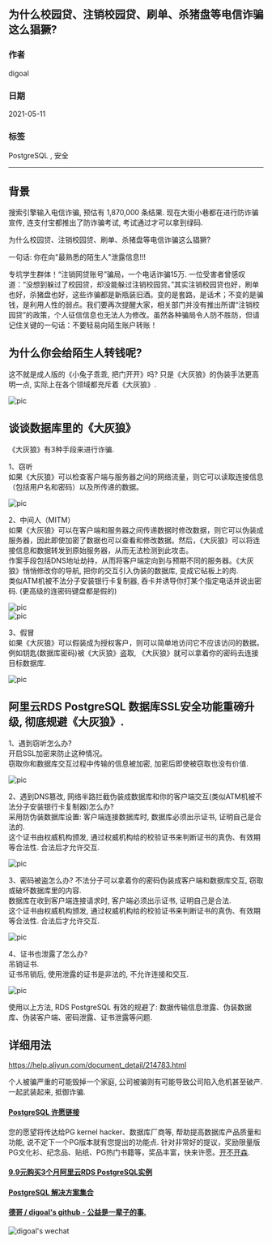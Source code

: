 ## 为什么校园贷、注销校园贷、刷单、杀猪盘等电信诈骗这么猖獗?    
  
### 作者  
digoal  
  
### 日期  
2021-05-11   
  
### 标签  
PostgreSQL , 安全   
  
----  
  
## 背景  
搜索引擎输入电信诈骗, 预估有 1,870,000 条结果. 现在大街小巷都在进行防诈骗宣传, 连支付宝都推出了防诈骗考试, 考试通过才可以拿到绿码.     
    
为什么校园贷、注销校园贷、刷单、杀猪盘等电信诈骗这么猖獗?     
    
一句话: 你在向"最熟悉的陌生人"泄露信息!!!      
    
专坑学生群体！“注销网贷账号”骗局，一个电话诈骗15万. 一位受害者曾感叹道：“没想到躲过了校园贷，却没能躲过注销校园贷。”其实注销校园贷也好，刷单也好，杀猪盘也好，这些诈骗都是新瓶装旧酒。变的是套路，是话术；不变的是骗钱，是利用人性的弱点。我们要再次提醒大家，相关部门并没有推出所谓“注销校园贷”的政策，个人征信信息也无法人为修改。虽然各种骗局令人防不胜防，但请记住关键的一句话：不要轻易向陌生账户转账！    
    
## 为什么你会给陌生人转钱呢?     
    
这不就是成人版的《小兔子乖乖, 把门开开》吗? 只是《大灰狼》的伪装手法更高明一点, 实际上在各个领域都充斥着《大灰狼》.      
    
![pic](20210511_01_pic_001.jpeg)    
    
## 谈谈数据库里的《大灰狼》    
《大灰狼》有3种手段来进行诈骗.      
    
1、窃听    
如果《大灰狼》可以检查客户端与服务器之间的网络流量，则它可以读取连接信息（包括用户名和密码）以及所传递的数据。    
    
![pic](20210511_01_pic_002.jpeg)    
    
2、中间人（MITM）    
如果《大灰狼》可以在客户端和服务器之间传递数据时修改数据，则它可以伪装成服务器，因此即使加密了数据也可以查看和修改数据。然后，《大灰狼》可以将连接信息和数据转发到原始服务器，从而无法检测到此攻击。    
作案手段包括DNS地址劫持，从而将客户端定向到与预期不同的服务器。《大灰狼》悄悄修改你的导航, 把你的交互引入伪装的数据库, 变成它砧板上的肉.     
类似ATM机被不法分子安装银行卡复制器, 吞卡并诱导你打某个指定电话并说出密码. (更高级的连密码键盘都是假的)    
    
![pic](20210511_01_pic_003.jpeg)    
![pic](20210511_01_pic_004.jpeg)    
    
3、假冒    
如果《大灰狼》可以假装成为授权客户，则可以简单地访问它不应该访问的数据。    
例如钥匙(数据库密码)被《大灰狼》盗取, 《大灰狼》就可以拿着你的密码去连接目标数据库.      
    
![pic](20210511_01_pic_005.jpeg)    
    
    
## 阿里云RDS PostgreSQL 数据库SSL安全功能重磅升级, 彻底规避《大灰狼》.    
    
1、遇到窃听怎么办?     
开启SSL加密来防止这种情况。    
窃取你和数据库交互过程中传输的信息被加密, 加密后即使被窃取也没有价值.     
    
![pic](20210511_01_pic_006.png)    
    
2、遇到DNS篡改, 网络半路拦截伪装成数据库和你的客户端交互(类似ATM机被不法分子安装银行卡复制器)怎么办?     
采用防伪装数据库设置: 客户端连接数据库时, 数据库必须出示证书, 证明自己是合法的.     
这个证书由权威机构颁发, 通过权威机构给的校验证书来判断证书的真伪、有效期等合法性. 合法后才允许交互.     
    
![pic](20210511_01_pic_007.jpeg)    
    
3、密码被盗怎么办? 不法分子可以拿着你的密码伪装成客户端和数据库交互, 窃取或破坏数据库里的内容.    
数据库在收到客户端连接请求时, 客户端必须出示证书, 证明自己是合法.     
这个证书由权威机构颁发, 通过权威机构给的校验证书来判断证书的真伪、有效期等合法性. 合法后才允许交互.      
    
![pic](20210511_01_pic_008.png)    
    
4、证书也泄露了怎么办?     
吊销证书.    
证书吊销后, 使用泄露的证书是非法的, 不允许连接和交互.     
    
![pic](20210511_01_pic_009.jpeg)    
    
使用以上方法, RDS PostgreSQL 有效的规避了: 数据传输信息泄露、伪装数据库、伪装客户端、密码泄露、证书泄露等问题.     
    
## 详细用法    
https://help.aliyun.com/document_detail/214783.html     
    
个人被骗严重的可能毁掉一个家庭, 公司被骗则有可能导致公司陷入危机甚至破产. 一起武装起来, 抵御诈骗.     
    
  
#### [PostgreSQL 许愿链接](https://github.com/digoal/blog/issues/76 "269ac3d1c492e938c0191101c7238216")
您的愿望将传达给PG kernel hacker、数据库厂商等, 帮助提高数据库产品质量和功能, 说不定下一个PG版本就有您提出的功能点. 针对非常好的提议，奖励限量版PG文化衫、纪念品、贴纸、PG热门书籍等，奖品丰富，快来许愿。[开不开森](https://github.com/digoal/blog/issues/76 "269ac3d1c492e938c0191101c7238216").  
  
  
#### [9.9元购买3个月阿里云RDS PostgreSQL实例](https://www.aliyun.com/database/postgresqlactivity "57258f76c37864c6e6d23383d05714ea")
  
  
#### [PostgreSQL 解决方案集合](https://yq.aliyun.com/topic/118 "40cff096e9ed7122c512b35d8561d9c8")
  
  
#### [德哥 / digoal's github - 公益是一辈子的事.](https://github.com/digoal/blog/blob/master/README.md "22709685feb7cab07d30f30387f0a9ae")
  
  
![digoal's wechat](../pic/digoal_weixin.jpg "f7ad92eeba24523fd47a6e1a0e691b59")
  

